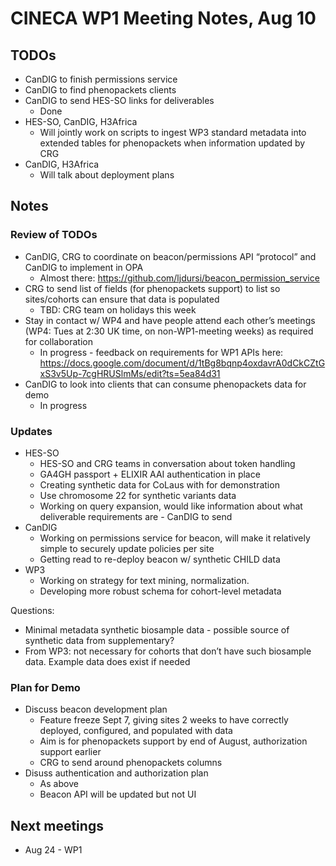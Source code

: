 # CINECA WP1 Meeting Notes, Aug 10

## TODOs

- CanDIG to finish permissions service
- CanDIG to find phenopackets clients
- CanDIG to send HES-SO links for deliverables
    - Done
- HES-SO, CanDIG, H3Africa
    - Will jointly work on scripts to ingest WP3 standard metadata into extended tables for phenopackets when information updated by CRG
- CanDIG, H3Africa
    - Will talk about deployment plans

## Notes

### Review of TODOs

- CanDIG, CRG to coordinate on beacon/permissions API “protocol” and CanDIG to implement in OPA
    - Almost there: https://github.com/ljdursi/beacon_permission_service
- CRG to send list of fields (for phenopackets support) to list so sites/cohorts can ensure that data is populated
    - TBD: CRG team on holidays this week
- Stay in contact w/ WP4 and have people attend each other’s meetings (WP4: Tues at 2:30 UK time, on non-WP1-meeting weeks)  as required for collaboration
    - In progress - feedback on requirements for WP1 APIs here: https://docs.google.com/document/d/1tBg8bqnp4oxdavrA0dCkCZtGxS3v5Up-7cgHRUSlmMs/edit?ts=5ea84d31
- CanDIG to look into clients that can consume phenopackets data for demo
    - In progress

### Updates

- HES-SO
    - HES-SO and CRG teams in conversation about token handling
    - GA4GH passport + ELIXIR AAI authentication in place
    - Creating synthetic data for CoLaus with for demonstration
    - Use chromosome 22 for synthetic variants data 
    - Working on query expansion, would like information about what deliverable requirements are - CanDIG to send
- CanDIG
    - Working on permissions service for beacon, will make it relatively simple to securely update policies per site
    - Getting read to re-deploy beacon w/ synthetic CHILD data
- WP3 
    - Working on strategy for text mining, normalization. 
    - Developing more robust schema for cohort-level metadata

Questions: 

- Minimal metadata synthetic biosample data - possible source of synthetic data from supplementary?
- From WP3: not necessary for cohorts that don’t have such biosample data.  Example data does exist if needed


### Plan for Demo

- Discuss beacon development plan
    - Feature freeze Sept 7, giving sites 2 weeks to have correctly deployed, configured, and populated with data
    - Aim is for phenopackets support by end of August, authorization support earlier
    - CRG to send around phenopackets columns
- Disuss authentication and authorization plan
    - As above
    - Beacon API will be updated but not UI


## Next meetings

- Aug 24 - WP1


